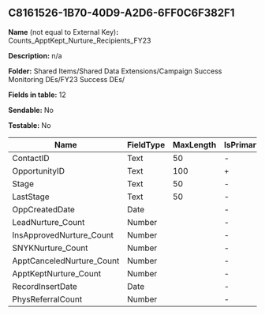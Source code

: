 ## C8161526-1B70-40D9-A2D6-6FF0C6F382F1

**Name** (not equal to External Key)**:** Counts_ApptKept_Nurture_Recipients_FY23

**Description:** n/a

**Folder:** Shared Items/Shared Data Extensions/Campaign Success Monitoring DEs/FY23 Success DEs/

**Fields in table:** 12

**Sendable:** No

**Testable:** No

| Name | FieldType | MaxLength | IsPrimaryKey | IsNullable | DefaultValue |
| --- | --- | --- | --- | --- | --- |
| ContactID | Text | 50 | - | + |  |
| OpportunityID | Text | 100 | + | - |  |
| Stage | Text | 50 | - | + |  |
| LastStage | Text | 50 | - | + |  |
| OppCreatedDate | Date |  | - | + |  |
| LeadNurture_Count | Number |  | - | + |  |
| InsApprovedNurture_Count | Number |  | - | + |  |
| SNYKNurture_Count | Number |  | - | + |  |
| ApptCanceledNurture_Count | Number |  | - | + |  |
| ApptKeptNurture_Count | Number |  | - | + |  |
| RecordInsertDate | Date |  | - | + | GetDate() |
| PhysReferralCount | Number |  | - | + |  |

